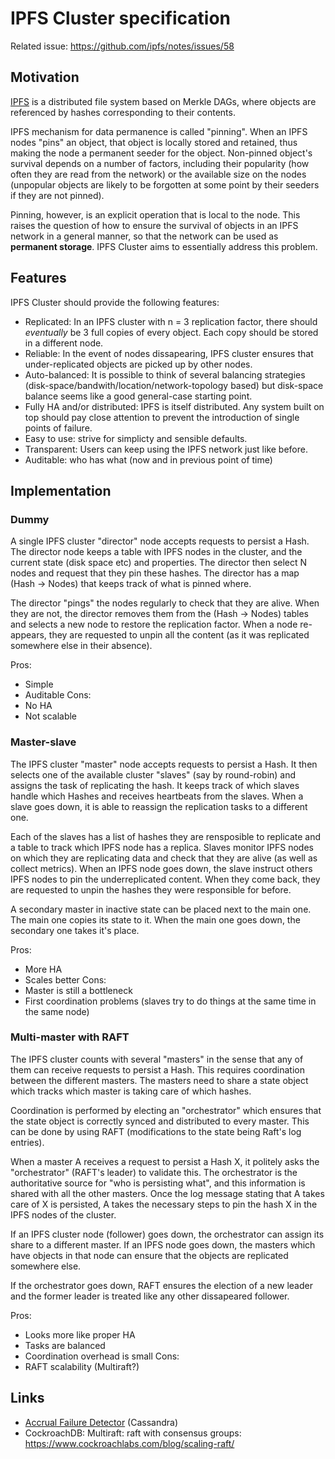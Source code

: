 IPFS Cluster specification
==========================

Related issue: https://github.com/ipfs/notes/issues/58

Motivation
----------

[IPFS](https://ipfs.io) is a distributed file system based on Merkle DAGs, where objects are referenced by hashes corresponding to their contents.

IPFS mechanism for data permanence is called "pinning". When an IPFS nodes "pins" an object, that object is locally stored and retained, thus making the node a permanent seeder for the object. Non-pinned object's survival depends on a number of factors, including their popularity (how often they are read from the network) or the available size on the nodes (unpopular objects are likely to be forgotten at some point by their seeders if they are not pinned).

Pinning, however, is an explicit operation that is local to the node. This raises the question of how to ensure the survival of objects in an IPFS network in a general manner, so that the network can be used as **permanent storage**. IPFS Cluster aims to essentially address this problem.

Features
--------

IPFS Cluster should provide the following features:

- Replicated: In an IPFS cluster with n = 3 replication factor, there should *eventually* be 3 full copies of every object. Each copy should be stored in a different node.
- Reliable: In the event of nodes dissapearing, IPFS cluster ensures that under-replicated objects are picked up by other nodes.
- Auto-balanced: It is possible to think of several balancing strategies (disk-space/bandwith/location/network-topology based) but disk-space balance seems like a good general-case starting point.
- Fully HA and/or distributed: IPFS is itself distributed. Any system built on top should pay close attention to prevent the introduction of single points of failure.
- Easy to use: strive for simplicty and sensible defaults.
- Transparent: Users can keep using the IPFS network just like before.
- Auditable: who has what (now and in previous point of time)

Implementation
--------------

### Dummy

A single IPFS cluster "director" node accepts requests to persist a Hash. The director node keeps a table with IPFS nodes in the cluster, and the current state (disk space etc) and properties. The director then select N nodes and request that they pin these hashes. The director has a map (Hash -> Nodes) that keeps track of what is pinned where.

The director "pings" the nodes regularly to check that they are alive. When they are not, the director removes them from the (Hash -> Nodes) tables and selects a new node to restore the replication factor. When a node re-appears, they are requested to unpin all the content (as it was replicated somewhere else in their absence).

Pros:
  - Simple
  - Auditable
Cons:
  - No HA
  - Not scalable
  

### Master-slave

The IPFS cluster "master" node accepts requests to persist a Hash. It then selects one of the available cluster "slaves" (say by round-robin) and assigns the task of replicating the hash. It keeps track of which slaves handle which Hashes and receives heartbeats from the slaves. When a slave goes down, it is able to reassign the replication tasks to a different one.

Each of the slaves has a list of hashes they are rensposible to replicate and a table to track which IPFS node has a replica. Slaves monitor IPFS nodes on which they are replicating data and check that they are alive (as well as collect metrics). When an IPFS node goes down, the slave instruct others IPFS nodes to pin the underreplicated content. When they come back, they are requested to unpin the hashes they were responsible for before.

A secondary master in inactive state can be placed next to the main one. The main one copies its state to it. When the main one goes down, the secondary one takes it's place.

Pros:
  - More HA
  - Scales better
Cons:
  - Master is still a bottleneck
  - First coordination problems (slaves try to do things at the same time in the same node)

### Multi-master with RAFT

The IPFS cluster counts with several "masters" in the sense that any of them can receive requests to persist a Hash. This requires coordination between the different masters. The masters need to share a state object which tracks which master is taking care of which hashes.

Coordination is performed by electing an "orchestrator" which ensures that the state object is correctly synced and distributed to every master. This can be done by using RAFT (modifications to the state being Raft's log entries).

When a master A receives a request to persist a Hash X, it politely asks the "orchestrator" (RAFT's leader) to validate this. The orchestrator is the authoritative source for "who is persisting what", and this information is shared with all the other masters. Once the log message stating that A takes care of X is persisted, A takes the necessary steps to pin the hash X in the IPFS nodes of the cluster.

If an IPFS cluster node (follower) goes down, the orchestrator can assign its share to a different master. If an IPFS node goes down, the masters which have objects in that node can ensure that the objects are replicated somewhere else.

If the orchestrator goes down, RAFT ensures the election of a new leader and the former leader is treated like any other dissapeared follower.

Pros:
  - Looks more like proper HA
  - Tasks are balanced
  - Coordination overhead is small
Cons:
  - RAFT scalability (Multiraft?)




Links
-----

* [Accrual Failure Detector](http://www.jaist.ac.jp/~defago/files/pdf/IS_RR_2004_010.pdf) (Cassandra)
* CockroachDB: Multiraft: raft with consensus groups: https://www.cockroachlabs.com/blog/scaling-raft/
